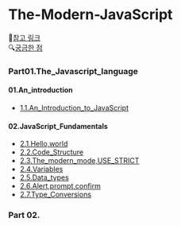 # The-Modern-JavaScript

🔗[참고 링크](https://javascript.info/)
<br>
🔍[궁금한 점](https://github.com/ynawhocodes/The-Modern-JavaScript/blob/master/Part01.The_Javascript_language/Part01_memo.md)

### Part01.The_Javascript_language
  #### 01.An_introduction
  - [1.1.An_Introduction_to_JavaScript](https://github.com/ynawhocodes/The-Modern-JavaScript/blob/master/Part01.The_Javascript_language/01.An_introduction/1.1.An_Introduction_to_JavaScript.md)
  
  #### 02.JavaScript_Fundamentals
  - [2.1.Hello,world](https://github.com/ynawhocodes/The-Modern-JavaScript/blob/master/Part01.The_Javascript_language/02.JavaScript_Fundamentals/2.1.Hello%2Cworld.md)
  - [2.2.Code_Structure](https://github.com/ynawhocodes/The-Modern-JavaScript/blob/master/Part01.The_Javascript_language/02.JavaScript_Fundamentals/2.2.Code_Structure.md)
  - [2.3.The_modern_mode,USE_STRICT](https://github.com/ynawhocodes/The-Modern-JavaScript/blob/master/Part01.The_Javascript_language/02.JavaScript_Fundamentals/2.3.The_modern_mode%2CUSE_STRICT.md)
  - [2.4.Variables](https://github.com/ynawhocodes/The-Modern-JavaScript/blob/master/Part01.The_Javascript_language/02.JavaScript_Fundamentals/2.4.Variables.md)
  - [2.5.Data_types](https://github.com/ynawhocodes/The-Modern-JavaScript/blob/master/Part01.The_Javascript_language/02.JavaScript_Fundamentals/2.5.Data_types.md)
  - [2.6.Alert,prompt,confirm](https://github.com/ynawhocodes/The-Modern-JavaScript/blob/master/Part01.The_Javascript_language/02.JavaScript_Fundamentals/2.6.Alert%2Cprompt%2Cconfirm.md)
  - [2.7.Type_Conversions](https://github.com/ynawhocodes/The-Modern-JavaScript/blob/master/Part01.The_Javascript_language/02.JavaScript_Fundamentals/2.7.Type_Conversions.md)


### Part 02.

 

